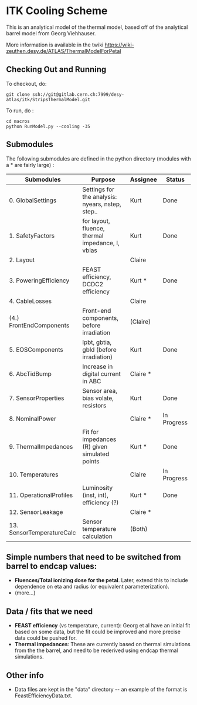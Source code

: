 ITK Cooling Scheme
========================
This is an analytical model of the thermal model, based off of the analytical barrel model from
Georg Viehhauser.

More information is available in the twiki https://wiki-zeuthen.desy.de/ATLAS/ThermalModelForPetal

Checking Out and Running
--------
To checkout, do:

    git clone ssh://git@gitlab.cern.ch:7999/desy-atlas/itk/StripsThermalModel.git

To run, do :

    cd macros
    python RunModel.py --cooling -35

Submodules
--------
The following submodules are defined in the python directory (modules with a * are fairly large) :

Submodules                   | Purpose                                          | Assignee   | Status
-----------------------------|--------------------------------------------------|------------|------------
0. GlobalSettings            | Settings for the analysis: nyears, nstep, step.. | Kurt       | Done
1. SafetyFactors             | for layout, fluence, thermal impedance, I, vbias | Kurt       | Done
2. Layout                    |                                                  | Claire     |
3. PoweringEfficiency        | FEAST efficiency, DCDC2 efficiency               | Kurt *     | Done
4. CableLosses               |                                                  | Claire     |
(4.) FrontEndComponents      | Front-end components, before irradiation         | (Claire)   |
5. EOSComponents             | lpbt, gbtia, gbld (before irradiation)           | Kurt       | Done
6. AbcTidBump                | Increase in digital current in ABC               | Claire *   |
7. SensorProperties          | Sensor area, bias volate, resistors              | Kurt       | Done
8. NominalPower              |                                                  | Claire *   | In Progress
9. ThermalImpedances         | Fit for impedances (R) given simulated points    | Kurt *     | Done
10. Temperatures             |                                                  | Claire     | In Progress
11. OperationalProfiles      | Luminosity (inst, int), efficiency (?)           | Kurt *     | Done
12. SensorLeakage            |                                                  | Claire *   |
13. SensorTemperatureCalc    | Sensor temperature calculation                   | (Both)     |

Simple numbers that need to be switched from barrel to endcap values:
-----
 - **Fluences/Total ionizing dose for the petal**. Later, extend this to include dependence on eta and
radius (or equivalent parameterization).
 - (more...)

Data / fits that we need
-----
 - **FEAST efficiency** (vs temperature, current): Georg et al have an initial fit based on some data,
but the fit could be improved and more precise data could be pushed for.
 - **Thermal impedances**: These are currently based on thermal simulations from the the barrel, and
need to be rederived using endcap thermal simulations.


Other info
-----
 - Data files are kept in the "data" directory -- an example of the format is FeastEfficiencyData.txt.
